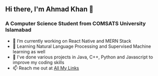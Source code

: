 ## Hi there, I'm Ahmad Khan 👋
### A Computer Science Student from COMSATS University Islamabad

- 🔭 I’m currently working on React Native and MERN Stack
- 🌱 Learning Natural Language Processing and Supervised Machine learning as well
- 👯 I've done various projects in Java, C++, Python and Javascript to improve my coding skills
- 📫 Reach me out at [All My Links](https://linktr.ee/itzMAK)

